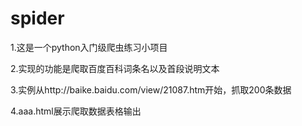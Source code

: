 # spider

1.这是一个python入门级爬虫练习小项目


2.实现的功能是爬取百度百科词条名以及首段说明文本


3.实例从http://baike.baidu.com/view/21087.htm开始，抓取200条数据


4.aaa.html展示爬取数据表格输出
